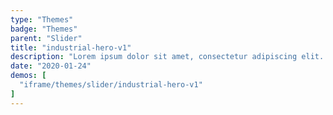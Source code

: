 ```yaml
---
type: "Themes"
badge: "Themes"
parent: "Slider"
title: "industrial-hero-v1"
description: "Lorem ipsum dolor sit amet, consectetur adipiscing elit. Nunc tempus laoreet leo sit amet iaculis."
date: "2020-01-24"
demos: [
  "iframe/themes/slider/industrial-hero-v1"
]
---
```

